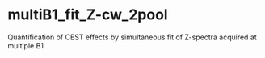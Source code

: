 multiB1_fit_Z-cw_2pool
======================

Quantification of CEST effects by simultaneous fit of Z-spectra acquired at multiple B1
